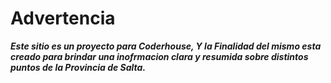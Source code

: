 # Advertencia
**_Este sitio es un proyecto para Coderhouse, Y la Finalidad del mismo esta creado para brindar una inofrmacion clara y resumida sobre distintos puntos de la Provincia de Salta._**
